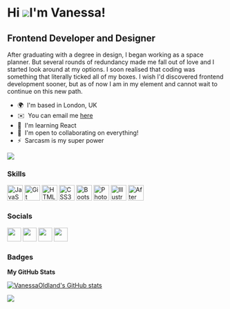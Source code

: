 Hi ![](https://user-images.githubusercontent.com/18350557/176309783-0785949b-9127-417c-8b55-ab5a4333674e.gif)I'm Vanessa!
=======================================================================================================================================

Frontend Developer and Designer
-------------------------------

After graduating with a degree in design, I began working as a space planner. But several rounds of redundancy made me fall out of love and I started look around at my options. I soon realised that coding was something that literally ticked all of my boxes. I wish I'd discovered frontend development sooner, but as of now I am in my element and cannot wait to continue on this new path.

* 🌍  I'm based in London, UK
* ✉️  You can email me [here](mailto:vanessa.oldland@outlook.com)
* 🧠  I'm learning React
* 🤝  I'm open to collaborating on everything!
* ⚡  Sarcasm is my super power

<a href="https://www.github.com/VanessaOldland" target="_blank" rel="noreferrer"><img
src="https://img.shields.io/github/followers/VanessaOldland?logo=github&style=for-the-badge&color=14b8a6&labelColor=27272a" /></a>

### Skills


<p align="left">
<a href="https://developer.mozilla.org/en-US/docs/Web/JavaScript" target="_blank" rel="noreferrer"><img src="https://raw.githubusercontent.com/danielcranney/readme-generator/main/public/icons/skills/javascript-colored.svg" width="36" height="36" alt="JavaScript" /></a>
<a href="https://git-scm.com/" target="_blank" rel="noreferrer"><img src="https://raw.githubusercontent.com/danielcranney/readme-generator/main/public/icons/skills/git-colored.svg" width="36" height="36" alt="Git" /></a>
<a href="https://developer.mozilla.org/en-US/docs/Glossary/HTML5" target="_blank" rel="noreferrer"><img src="https://raw.githubusercontent.com/danielcranney/readme-generator/main/public/icons/skills/html5-colored.svg" width="36" height="36" alt="HTML5" /></a>
<a href="https://www.w3.org/TR/CSS/#css" target="_blank" rel="noreferrer"><img src="https://raw.githubusercontent.com/danielcranney/readme-generator/main/public/icons/skills/css3-colored.svg" width="36" height="36" alt="CSS3" /></a>
<a href="https://getbootstrap.com/" target="_blank" rel="noreferrer"><img src="https://raw.githubusercontent.com/danielcranney/readme-generator/main/public/icons/skills/bootstrap-colored.svg" width="36" height="36" alt="Bootstrap" /></a>
<a href="https://www.adobe.com/uk/products/photoshop.html" target="_blank" rel="noreferrer"><img src="https://raw.githubusercontent.com/danielcranney/readme-generator/main/public/icons/skills/photoshop-colored.svg" width="36" height="36" alt="Photoshop" /></a>
<a href="adobe.com/uk/products/illustrator.html" target="_blank" rel="noreferrer"><img src="https://raw.githubusercontent.com/danielcranney/readme-generator/main/public/icons/skills/illustrator-colored.svg" width="36" height="36" alt="Illustrator" /></a>
<a href="https://www.adobe.com/uk/products/aftereffects.html" target="_blank" rel="noreferrer"><img src="https://raw.githubusercontent.com/danielcranney/readme-generator/main/public/icons/skills/aftereffects-colored.svg" width="36" height="36" alt="After Effects" /></a>
</p>


### Socials

<p align="left"> <a href="https://www.behance.com/VanessaO" target="_blank" rel="noreferrer"><img src="https://raw.githubusercontent.com/danielcranney/readme-generator/main/public/icons/socials/behance.svg" width="32" height="32" /></a> <a href="https://www.github.com/VanessaOldland" target="_blank" rel="noreferrer"><img src="https://raw.githubusercontent.com/danielcranney/readme-generator/main/public/icons/socials/github.svg" width="32" height="32" /></a> <a href="http://www.instagram.com/whatinspiredv" target="_blank" rel="noreferrer"><img src="https://raw.githubusercontent.com/danielcranney/readme-generator/main/public/icons/socials/instagram.svg" width="32" height="32" /></a> <a href="https://www.linkedin.com/in/VanessaOldland" target="_blank" rel="noreferrer"><img src="https://raw.githubusercontent.com/danielcranney/readme-generator/main/public/icons/socials/linkedin.svg" width="32" height="32" /></a></p>

### Badges

<b>My GitHub Stats</b>

<a href="http://www.github.com/VanessaOldland"><img src="https://github-readme-stats.vercel.app/api?username=VanessaOldland&show_icons=true&hide=&title_color=ec4899&text_color=ffffff&icon_color=14b8a6&bg_color=27272a&hide_border=true&show_icons=true" alt="VanessaOldland's GitHub stats" /></a>

<a href="http://www.github.com/VanessaOldland"><img src="https://github-readme-streak-stats.herokuapp.com/?user=VanessaOldland&stroke=ffffff&background=27272a&ring=ec4899&fire=ec4899&currStreakNum=ffffff&currStreakLabel=ec4899&sideNums=ffffff&sideLabels=ffffff&dates=ffffff&hide_border=true" /></a>
